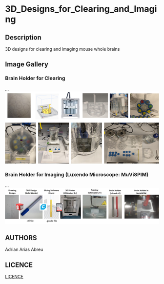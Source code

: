 # 3D_Designs_for_Clearing_and_Imaging


## Description
3D designs for clearing and imaging mouse whole brains

## Image Gallery
### Brain Holder for Clearing
...
![Convertion Diagram](https://github.com/MorphoNeuralNetworks/3D_Designs_for_Clearing_and_Imaging/blob/main/readme_image_gallery/clearing_holder.png)
### Brain Holder for Imaging (Luxendo Microscope: MuViSPIM)
...
![Luxendo Inspection](https://github.com/MorphoNeuralNetworks/3D_Designs_for_Clearing_and_Imaging/blob/main/readme_image_gallery/brain_holder.png)

## AUTHORS
Adrian Arias Abreu

## LICENCE
[LICENCE](https://github.com/MorphoNeuralNetworks/3D_Designs_for_Clearing_and_Imaging/blob/main/LICENCE)
